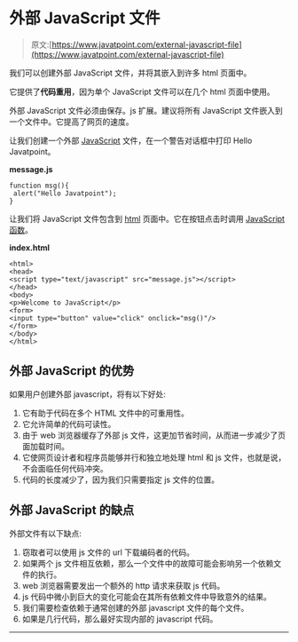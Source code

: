 # 外部 JavaScript 文件

> 原文:[https://www.javatpoint.com/external-javascript-file](https://www.javatpoint.com/external-javascript-file)

我们可以创建外部 JavaScript 文件，并将其嵌入到许多 html 页面中。

它提供了**代码重用**，因为单个 JavaScript 文件可以在几个 html 页面中使用。

外部 JavaScript 文件必须由保存。js 扩展。建议将所有 JavaScript 文件嵌入到一个文件中。它提高了网页的速度。

让我们创建一个外部 [JavaScript](https://www.javatpoint.com/javascript-tutorial) 文件，在一个警告对话框中打印 Hello Javatpoint。

**message.js**

```
function msg(){
 alert("Hello Javatpoint");
}

```

让我们将 JavaScript 文件包含到 [html](https://www.javatpoint.com/html-tutorial) 页面中。它在按钮点击时调用 [JavaScript 函数](https://www.javatpoint.com/javascript-function)。

**index.html**

```
<html>
<head>
<script type="text/javascript" src="message.js"></script>
</head>
<body>
<p>Welcome to JavaScript</p>
<form>
<input type="button" value="click" onclick="msg()"/>
</form>
</body>
</html>

```

## 外部 JavaScript 的优势

如果用户创建外部 javascript，将有以下好处:

1.  它有助于代码在多个 HTML 文件中的可重用性。
2.  它允许简单的代码可读性。
3.  由于 web 浏览器缓存了外部 js 文件，这更加节省时间，从而进一步减少了页面加载时间。
4.  它使网页设计者和程序员能够并行和独立地处理 html 和 js 文件，也就是说，不会面临任何代码冲突。
5.  代码的长度减少了，因为我们只需要指定 js 文件的位置。

## 外部 JavaScript 的缺点

外部文件有以下缺点:

1.  窃取者可以使用 js 文件的 url 下载编码者的代码。
2.  如果两个 js 文件相互依赖，那么一个文件中的故障可能会影响另一个依赖文件的执行。
3.  web 浏览器需要发出一个额外的 http 请求来获取 js 代码。
4.  js 代码中微小到巨大的变化可能会在其所有依赖文件中导致意外的结果。
5.  我们需要检查依赖于通常创建的外部 javascript 文件的每个文件。
6.  如果是几行代码，那么最好实现内部的 javascript 代码。

* * *